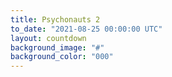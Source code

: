 ```yaml
---
title: Psychonauts 2
to_date: "2021-08-25 00:00:00 UTC"
layout: countdown
background_image: "#"
background_color: "000"
---
```

